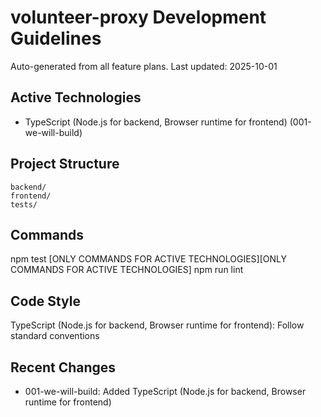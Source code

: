 # volunteer-proxy Development Guidelines

Auto-generated from all feature plans. Last updated: 2025-10-01

## Active Technologies
- TypeScript (Node.js for backend, Browser runtime for frontend) (001-we-will-build)

## Project Structure
```
backend/
frontend/
tests/
```

## Commands
npm test [ONLY COMMANDS FOR ACTIVE TECHNOLOGIES][ONLY COMMANDS FOR ACTIVE TECHNOLOGIES] npm run lint

## Code Style
TypeScript (Node.js for backend, Browser runtime for frontend): Follow standard conventions

## Recent Changes
- 001-we-will-build: Added TypeScript (Node.js for backend, Browser runtime for frontend)

<!-- MANUAL ADDITIONS START -->
<!-- MANUAL ADDITIONS END -->